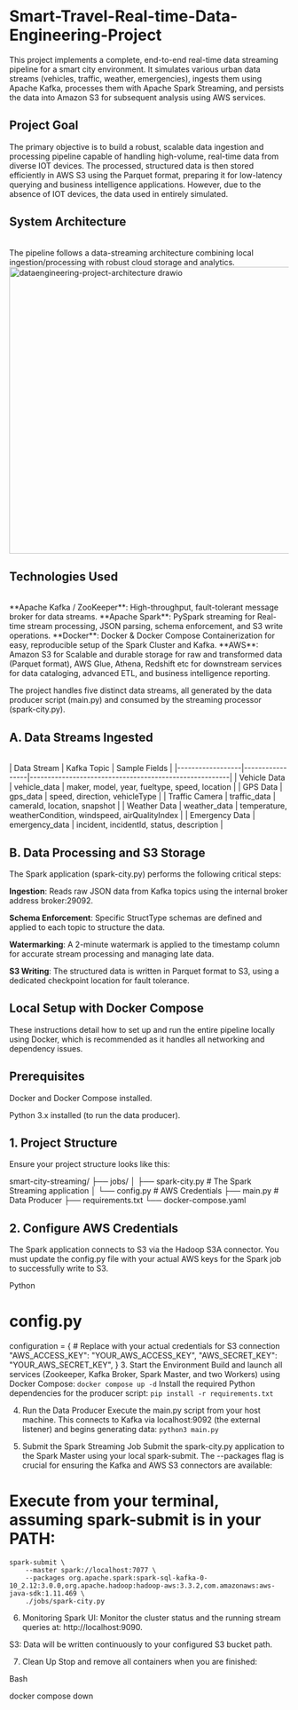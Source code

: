 # Smart-Travel-Real-time-Data-Engineering-Project
This project implements a complete, end-to-end real-time data streaming pipeline for a smart city environment. It simulates various urban data streams (vehicles, traffic, weather, emergencies), ingests them using Apache Kafka, processes them with Apache Spark Streaming, and persists the data into Amazon S3 for subsequent analysis using AWS services.

## Project Goal
The primary objective is to build a robust, scalable data ingestion and processing pipeline capable of handling high-volume, real-time data from diverse IOT devices. The processed, structured data is then stored efficiently in AWS S3 using the Parquet format, preparing it for low-latency querying and business intelligence applications. However, due to the absence of IOT devices, the data used in entirely simulated.

## System Architecture
<br>
The pipeline follows a data-streaming architecture combining local ingestion/processing with robust cloud storage and analytics.
<img width="1448" height="517" alt="dataengineering-project-architecture drawio" src="https://github.com/user-attachments/assets/00d94b48-1eb7-438a-a83a-c4920b822c78" />


## Technologies Used
<br>
**Apache Kafka / ZooKeeper**: 	High-throughput, fault-tolerant message broker for data streams.
**Apache Spark**: PySpark streaming for Real-time stream processing, JSON parsing, schema enforcement, and S3 write operations.
**Docker**:	Docker & Docker Compose	Containerization for easy, reproducible setup of the Spark Cluster and Kafka.
**AWS**: Amazon S3 for Scalable and durable storage for raw and transformed data (Parquet format), AWS Glue, Athena, Redshift etc for downstream services for data cataloging, advanced ETL, and business intelligence reporting.


The project handles five distinct data streams, all generated by the data producer script (main.py) and consumed by the streaming processor (spark-city.py).

## A. Data Streams Ingested
<br>
| Data Stream       | Kafka Topic      | Sample Fields                                           |
|------------------|-----------------|--------------------------------------------------------|
| Vehicle Data      | vehicle_data     | maker, model, year, fueltype, speed, location         |
| GPS Data          | gps_data         | speed, direction, vehicleType                          |
| Traffic Camera    | traffic_data     | cameraId, location, snapshot                           |
| Weather Data      | weather_data     | temperature, weatherCondition, windspeed, airQualityIndex |
| Emergency Data    | emergency_data   | incident, incidentId, status, description             |



## B. Data Processing and S3 Storage
The Spark application (spark-city.py) performs the following critical steps:

**Ingestion**: Reads raw JSON data from Kafka topics using the internal broker address broker:29092.

**Schema Enforcement**: Specific StructType schemas are defined and applied to each topic to structure the data.

**Watermarking**: A 2-minute watermark is applied to the timestamp column for accurate stream processing and managing late data.

**S3 Writing**: The structured data is written in Parquet format to S3, using a dedicated checkpoint location for fault tolerance.

## Local Setup with Docker Compose
These instructions detail how to set up and run the entire pipeline locally using Docker, which is recommended as it handles all networking and dependency issues.

## Prerequisites
Docker and Docker Compose installed.

Python 3.x installed (to run the data producer).

## 1. Project Structure
Ensure your project structure looks like this:

smart-city-streaming/
├── jobs/
│   ├── spark-city.py      # The Spark Streaming application
│   └── config.py          # AWS Credentials
├── main.py                # Data Producer
├── requirements.txt
└── docker-compose.yaml
## 2. Configure AWS Credentials
The Spark application connects to S3 via the Hadoop S3A connector. You must update the config.py file with your actual AWS keys for the Spark job to successfully write to S3.

Python

# config.py
configuration = {
    # Replace with your actual credentials for S3 connection
    "AWS_ACCESS_KEY": "YOUR_AWS_ACCESS_KEY",
    "AWS_SECRET_KEY": "YOUR_AWS_SECRET_KEY",
}
3. Start the Environment
Build and launch all services (Zookeeper, Kafka Broker, Spark Master, and two Workers) using Docker Compose:
```docker compose up -d```
Install the required Python dependencies for the producer script:
```pip install -r requirements.txt```

4. Run the Data Producer
Execute the main.py script from your host machine. This connects to Kafka via localhost:9092 (the external listener) and begins generating data:
```python3 main.py```

5. Submit the Spark Streaming Job
Submit the spark-city.py application to the Spark Master using your local spark-submit. The --packages flag is crucial for ensuring the Kafka and AWS S3 connectors are available:

# Execute from your terminal, assuming spark-submit is in your PATH:
```
spark-submit \
    --master spark://localhost:7077 \
    --packages org.apache.spark:spark-sql-kafka-0-10_2.12:3.0.0,org.apache.hadoop:hadoop-aws:3.3.2,com.amazonaws:aws-java-sdk:1.11.469 \
    ./jobs/spark-city.py
```
6. Monitoring
Spark UI: Monitor the cluster status and the running stream queries at: http://localhost:9090.

S3: Data will be written continuously to your configured S3 bucket path.

7. Clean Up
Stop and remove all containers when you are finished:

Bash

docker compose down
